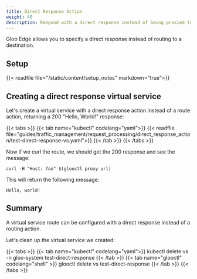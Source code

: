```yaml
---
title: Direct Response Action
weight: 40
description: Respond with a direct response instead of being proxied to any backend
---
```



Gloo Edge allows you to specify a direct response instead of routing to a destination. 

## Setup 

{{< readfile file="/static/content/setup_notes" markdown="true">}}

## Creating a direct response virtual service

Let's create a virtual service with a direct response action instead of a route action, returning a 200 "Hello, World!" response:

{{< tabs >}}
{{< tab name="kubectl" codelang="yaml">}}
{{< readfile file="guides/traffic_management/request_processing/direct_response_action/test-direct-response-vs.yaml">}}
{{< /tab >}}
{{< /tabs >}} 

Now if we curl the route, we should get the 200 response and see the message: 

```shell
curl -H "Host: foo" $(glooctl proxy url)
```

This will return the following message:

```shell
Hello, world!
```

## Summary

A virtual service route can be configured with a direct response instead of a routing action. 

Let's clean up the virtual service we created:

{{< tabs >}}
{{< tab name="kubectl" codelang="yaml">}}
kubectl delete vs -n gloo-system test-direct-response
{{< /tab >}}
{{< tab name="glooctl" codelang="shell" >}}
glooctl delete vs test-direct-response
{{< /tab >}}
{{< /tabs >}}

<br /> 
<br /> 